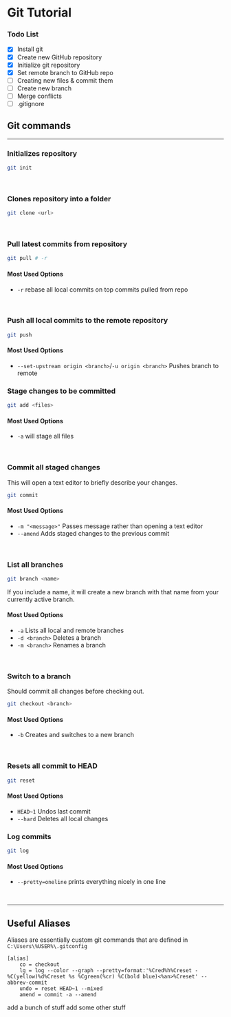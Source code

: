 # Git Tutorial

### Todo List

- [X] Install git
- [X] Create new GitHub repository
- [X] Initialize git repository
- [X] Set remote branch to GitHub repo
- [ ] Creating new files & commit them
- [ ] Create new branch
- [ ] Merge conflicts
- [ ] .gitignore

## Git commands
---

### Initializes repository
```bash
git init
```

<br/>

### Clones repository into a folder
```bash
git clone <url>
```

<br/>

### Pull latest commits from repository
```bash
git pull # -r
```
#### Most Used Options
- `-r` rebase all local commits on top commits pulled from repo

<br/>

### Push all local commits to the remote repository
```bash
git push
```
#### Most Used Options
- `--set-upstream origin <branch>`/`-u origin <branch>` Pushes branch to remote

### Stage changes to be committed
```bash
git add <files>
```
#### Most Used Options
- `-a` will stage all files

<br/>

### Commit all staged changes
This will open a text editor to briefly describe your changes.

```bash
git commit
```
#### Most Used Options
- `-m "<message>"` Passes message rather than opening a text editor
- `--amend` Adds staged changes to the previous commit

<br/>

### List all branches
```bash
git branch <name>
```
If you include a name, it will create a new branch with that name from your currently active branch.
#### Most Used Options
- `-a` Lists all local and remote branches
- `-d <branch>` Deletes a branch
- `-m <branch>` Renames a branch

<br/>

### Switch to a branch
Should commit all changes before checking out.

```bash
git checkout <branch>
```
#### Most Used Options
- `-b` Creates and switches to a new branch

<br/>

### Resets all commit to HEAD
```bash
git reset
```
#### Most Used Options
- `HEAD~1` Undos last commit
- `--hard` Deletes all local changes

### Log commits
```bash
git log
```
#### Most Used Options
- `--pretty=oneline` prints everything nicely in one line

<br/>

---

## Useful Aliases

Aliases are essentially custom git commands that are defined in `C:\Users\%USER%\.gitconfig`

```
[alias]
    co = checkout
    lg = log --color --graph --pretty=format:'%Cred%h%Creset -%C(yellow)%d%Creset %s %Cgreen(%cr) %C(bold blue)<%an>%Creset' --abbrev-commit
    undo = reset HEAD~1 --mixed
    amend = commit -a --amend
```


add a bunch of stuff
add some other stuff
